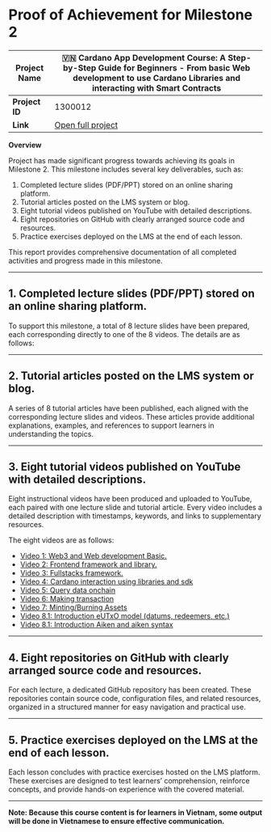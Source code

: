 # Proof of Achievement for Milestone 2

| **Project Name** | 🇻🇳 Cardano App Development Course: A Step-by-Step Guide for Beginners - From basic Web development to use Cardano Libraries and interacting with Smart Contracts |
| ---------------- | ---------------------------------------------------------------------------------------------------------------------------------------------------------------- |
| **Project ID**   | 1300012                                                                                                                                                          |
| **Link**         | [Open full project](https://milestones.projectcatalyst.io/projects/1300012)                                                                                      |

**Overview**

Project has made significant progress towards achieving its goals in Milestone 2. This milestone includes several key deliverables, such as:

1. Completed lecture slides (PDF/PPT) stored on an online sharing platform.
2. Tutorial articles posted on the LMS system or blog.
3. Eight tutorial videos published on YouTube with detailed descriptions.
4. Eight repositories on GitHub with clearly arranged source code and resources.
5. Practice exercises deployed on the LMS at the end of each lesson.

This report provides comprehensive documentation of all completed activities and progress made in this milestone.

---

## **1. Completed lecture slides (PDF/PPT) stored on an online sharing platform.**

To support this milestone, a total of 8 lecture slides have been prepared, each corresponding directly to one of the 8 videos. The details are as follows:

---

## **2. Tutorial articles posted on the LMS system or blog.**

A series of 8 tutorial articles have been published, each aligned with the corresponding lecture slides and videos. These articles provide additional explanations, examples, and references to support learners in understanding the topics.

---

## **3. Eight tutorial videos published on YouTube with detailed descriptions.**

Eight instructional videos have been produced and uploaded to YouTube, each paired with one lecture slide and tutorial article. Every video includes a detailed description with timestamps, keywords, and links to supplementary resources.

The eight videos are as follows:

- [Video 1: Web3 and Web development Basic.](https://www.youtube.com/watch?v=e_LhuWx1D84&list=PLhI9Wzsh5RIYsmVlYBq8dAjynrH-j2gZb&index=9)
- [Video 2: Frontend framework and library.](https://www.youtube.com/watch?v=I-Vyfb89ORg&list=PLhI9Wzsh5RIYsmVlYBq8dAjynrH-j2gZb&index=6)
- [Video 3: Fullstacks framework.](https://www.youtube.com/watch?v=Ee0v2eZzweg&list=PLhI9Wzsh5RIYsmVlYBq8dAjynrH-j2gZb&index=2)
- [Video 4: Cardano interaction using libraries and sdk](https://www.youtube.com/watch?v=SNzJwcrRSZY&list=PLhI9Wzsh5RIYsmVlYBq8dAjynrH-j2gZb&index=5)
- [Video 5: Query data onchain](https://www.youtube.com/watch?v=-rqb7PYVhJU&list=PLhI9Wzsh5RIYsmVlYBq8dAjynrH-j2gZb&index=3)
- [Video 6: Making transaction](https://www.youtube.com/watch?v=ll4SdurfX_I&list=PLhI9Wzsh5RIYsmVlYBq8dAjynrH-j2gZb&index=7)
- [Video 7: Minting/Burning Assets](https://www.youtube.com/watch?v=OdSvMxLmEqs&list=PLhI9Wzsh5RIYsmVlYBq8dAjynrH-j2gZb&index=1)
- [Video 8.1: Introduction eUTxO model (datums, redeemers, etc.)](https://www.youtube.com/watch?v=cs9cccbKx9Y&list=PLhI9Wzsh5RIYsmVlYBq8dAjynrH-j2gZb&index=8)
- [Video 8.1: Introduction Aiken and aiken syntax](https://www.youtube.com/watch?v=cs9cccbKx9Y&list=PLhI9Wzsh5RIYsmVlYBq8dAjynrH-j2gZb&index=8)

---

## **4. Eight repositories on GitHub with clearly arranged source code and resources.**

For each lecture, a dedicated GitHub repository has been created. These repositories contain source code, configuration files, and related resources, organized in a structured manner for easy navigation and practical use.

---

## **5. Practice exercises deployed on the LMS at the end of each lesson.**

Each lesson concludes with practice exercises hosted on the LMS platform. These exercises are designed to test learners’ comprehension, reinforce concepts, and provide hands-on experience with the covered material.

---

**Note: Because this course content is for learners in Vietnam, some output will be done in Vietnamese to ensure effective communication.**

